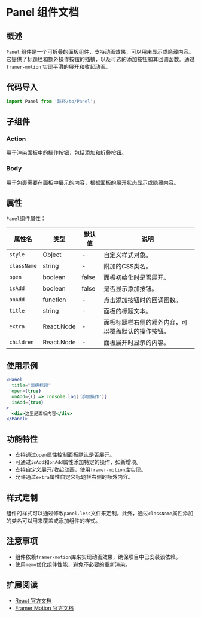 # Panel 组件文档

## 概述

`Panel`
组件是一个可折叠的面板组件，支持动画效果，可以用来显示或隐藏内容。它提供了标题栏和额外操作按钮的插槽，以及可选的添加按钮和其回调函数。通过`framer-motion`
实现平滑的展开和收起动画。

## 代码导入

```javascript
import Panel from '路径/to/Panel';
```

## 子组件

### Action

用于渲染面板中的操作按钮，包括添加和折叠按钮。

### Body

用于包裹需要在面板中展示的内容，根据面板的展开状态显示或隐藏内容。

## 属性

`Panel`组件属性：

| 属性名         | 类型         | 默认值   | 说明                        |
|-------------|------------|-------|---------------------------|
| `style`     | Object     | -     | 自定义样式对象。                  |
| `className` | string     | -     | 附加的CSS类名。                 |
| `open`      | boolean    | false | 面板初始化时是否展开。               |
| `isAdd`     | boolean    | false | 是否显示添加按钮。                 |
| `onAdd`     | function   | -     | 点击添加按钮时的回调函数。             |
| `title`     | string     | -     | 面板的标题文本。                  |
| `extra`     | React.Node | -     | 面板标题栏右侧的额外内容，可以覆盖默认的操作按钮。 |
| `children`  | React.Node | -     | 面板展开时显示的内容。               |

## 使用示例

```jsx
<Panel
  title="面板标题"
  open={true}
  onAdd={() => console.log('添加操作')}
  isAdd={true}
>
  <div>这里是面板内容</div>
</Panel>
```

## 功能特性

- 支持通过`open`属性控制面板默认是否展开。
- 可通过`isAdd`和`onAdd`属性添加特定的操作，如新增项。
- 支持自定义展开/收起动画，使用`framer-motion`库实现。
- 允许通过`extra`属性自定义标题栏右侧的额外内容。

## 样式定制

组件的样式可以通过修改`panel.less`文件来定制。此外，通过`className`属性添加的类名可以用来覆盖或添加组件的样式。

## 注意事项

- 组件依赖`framer-motion`库来实现动画效果，确保项目中已安装该依赖。
- 使用`memo`优化组件性能，避免不必要的重新渲染。

## 扩展阅读

- [React 官方文档](https://reactjs.org/)
- [Framer Motion 官方文档](https://www.framer.com/api/motion/)
